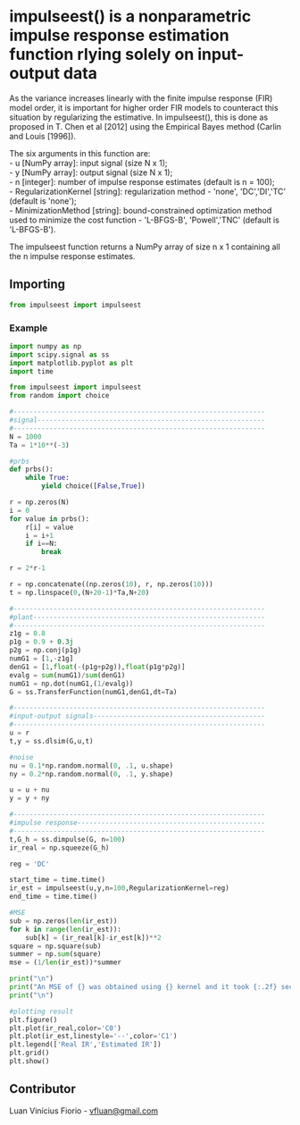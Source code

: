 # impulseest() is a nonparametric impulse response estimation function rlying solely on input-output data

As the variance increases linearly with the finite impulse response (FIR) model order, it is important for higher order FIR models to counteract this situation by regularizing the estimative. In impulseest(), this is done as proposed in T. Chen et al [2012] using the Empirical Bayes method (Carlin and Louis [1996]).

The six arguments in this function are: <br />
    - u [NumPy array]: input signal (size N x 1); <br />
    - y [NumPy array]: output signal (size N x 1); <br />
    - n [integer]: number of impulse response estimates (default is n = 100); <br />
    - RegularizationKernel [string]: regularization method - 'none', 'DC','DI','TC' (default is 'none'); <br />
    - MinimizationMethod [string]: bound-constrained optimization method used to minimize the cost function - 'L-BFGS-B', 'Powell','TNC' (default is 'L-BFGS-B').

The impulseest function returns a NumPy array of size n x 1 containing all the n impulse response estimates.

## Importing

```Python
from impulseest import impulseest
```

### Example

```Python
import numpy as np
import scipy.signal as ss
import matplotlib.pyplot as plt
import time

from impulseest import impulseest
from random import choice

#---------------------------------------------------------------
#signal---------------------------------------------------------
#---------------------------------------------------------------
N = 1000
Ta = 1*10**(-3)

#prbs
def prbs():
    while True:
        yield choice([False,True])

r = np.zeros(N)
i = 0
for value in prbs():
    r[i] = value
    i = i+1
    if i==N:
        break

r = 2*r-1

r = np.concatenate((np.zeros(10), r, np.zeros(10)))
t = np.linspace(0,(N+20-1)*Ta,N+20)

#---------------------------------------------------------------
#plant----------------------------------------------------------
#---------------------------------------------------------------
z1g = 0.8
p1g = 0.9 + 0.3j
p2g = np.conj(p1g)
numG1 = [1,-z1g]
denG1 = [1,float(-(p1g+p2g)),float(p1g*p2g)]
evalg = sum(numG1)/sum(denG1)
numG1 = np.dot(numG1,(1/evalg))
G = ss.TransferFunction(numG1,denG1,dt=Ta)

#---------------------------------------------------------------
#input-output signals-------------------------------------------
#---------------------------------------------------------------
u = r
t,y = ss.dlsim(G,u,t)

#noise
nu = 0.1*np.random.normal(0, .1, u.shape)
ny = 0.2*np.random.normal(0, .1, y.shape)

u = u + nu
y = y + ny

#---------------------------------------------------------------
#impulse response-----------------------------------------------
#---------------------------------------------------------------
t,G_h = ss.dimpulse(G, n=100)
ir_real = np.squeeze(G_h)

reg = 'DC'

start_time = time.time()
ir_est = impulseest(u,y,n=100,RegularizationKernel=reg)
end_time = time.time()

#MSE
sub = np.zeros(len(ir_est))
for k in range(len(ir_est)):
    sub[k] = (ir_real[k]-ir_est[k])**2
square = np.square(sub)
summer = np.sum(square)
mse = (1/len(ir_est))*summer        

print("\n")
print("An MSE of {} was obtained using {} kernel and it took {:.2f} seconds." .format(mse,reg,(end_time-start_time)))
print("\n")

#plotting result
plt.figure()
plt.plot(ir_real,color='C0')
plt.plot(ir_est,linestyle='--',color='C1')
plt.legend(['Real IR','Estimated IR'])
plt.grid()
plt.show()
```

## Contributor

Luan Vinícius Fiorio - vfluan@gmail.com
